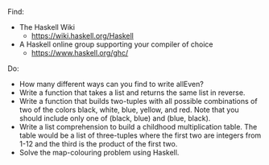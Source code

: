 
Find:

* The Haskell Wiki
    * https://wiki.haskell.org/Haskell
* A Haskell online group supporting your compiler of choice
    * https://www.haskell.org/ghc/      

Do:

* How many different ways can you find to write allEven?
* Write a function that takes a list and returns the same list in reverse.
* Write a function that builds two-tuples with all possible combinations of two of the colors black, white, blue, yellow, and red. Note that you should include only one of (black, blue) and (blue, black).
* Write a list comprehension to build a childhood multiplication table. The table would be a list of three-tuples where the first two are integers from 1-12 and the third is the product of the first two.
* Solve the map-colouring problem using Haskell.

